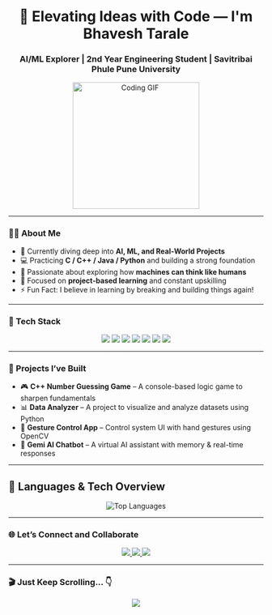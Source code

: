 <h1 align="center">🚀 Elevating Ideas with Code — I'm Bhavesh Tarale</h1>
<h3 align="center">AI/ML Explorer | 2nd Year Engineering Student | Savitribai Phule Pune University</h3>

<p align="center">
  <img src="https://user-images.githubusercontent.com/74038190/225813708-98b745f2-7d22-48cf-9150-083f1b00d6c9.gif" alt="Coding GIF" height="250"/>
</p>

---

### 👨‍💻 About Me

- 🔭 Currently diving deep into **AI, ML, and Real-World Projects**
- 💻 Practicing **C / C++ / Java / Python** and building a strong foundation
- 🧠 Passionate about exploring how **machines can think like humans**
- 🎯 Focused on **project-based learning** and constant upskilling
- ⚡ Fun Fact: I believe in learning by breaking and building things again!

---

### 🧰 Tech Stack

<p align="center">
  <img src="https://img.shields.io/badge/C-00599C?style=for-the-badge&logo=c&logoColor=white"/>
  <img src="https://img.shields.io/badge/C++-00599C?style=for-the-badge&logo=c%2B%2B&logoColor=white"/>
  <img src="https://img.shields.io/badge/Java-ED8B00?style=for-the-badge&logo=java&logoColor=white"/>
  <img src="https://img.shields.io/badge/Python-3776AB?style=for-the-badge&logo=python&logoColor=white"/>
  <img src="https://img.shields.io/badge/HTML-E34F26?style=for-the-badge&logo=html5&logoColor=white"/>
  <img src="https://img.shields.io/badge/CSS-1572B6?style=for-the-badge&logo=css3&logoColor=white"/>
  <img src="https://img.shields.io/badge/GitHub-100000?style=for-the-badge&logo=github&logoColor=white"/>
</p>

---

### 🚀 Projects I’ve Built

- 🎮 **C++ Number Guessing Game** – A console-based logic game to sharpen fundamentals  
- 📊 **Data Analyzer** – A project to visualize and analyze datasets using Python  
- 🤖 **Gesture Control App** – Control system UI with hand gestures using OpenCV  
- 🧠 **Gemi AI Chatbot** – A virtual AI assistant with memory & real-time responses  

---

## 🚀 Languages & Tech Overview

<p align="center">
  <img src="https://github-readme-stats.vercel.app/api/top-langs/?username=bhavesh576&layout=compact&theme=vision-friendly-dark&langs_count=8" alt="Top Languages" />
</p>


---

### 🌐 Let’s Connect and Collaborate

<p align="center">
  <a href="https://www.linkedin.com/in/bhavesh-tarale-737aa3314" target="_blank">
    <img src="https://img.shields.io/badge/LinkedIn-blue?style=for-the-badge&logo=linkedin&logoColor=white"/>
  </a>
  <a href="mailto:bhaveshtarale576@gmail.com" target="_blank">
    <img src="https://img.shields.io/badge/Gmail-D14836?style=for-the-badge&logo=gmail&logoColor=white"/>
  </a>
  <a href="https://github.com/bhavesh576" target="_blank">
    <img src="https://img.shields.io/badge/GitHub-100000?style=for-the-badge&logo=github&logoColor=white"/>
  </a>
</p>

---

### 🎬 Just Keep Scrolling... 👇

<p align="center">
  <img src="https://readme-typing-svg.herokuapp.com?font=Fira+Code&size=24&pause=1000&color=00BFFF&width=600&lines=🚀+Learning+Something+New+Every+Day!;💡+Building+Real+AI+Projects+Step-by-Step!;👨‍💻+Code.+Debug.+Repeat.;✨+Let's+Build+The+Future+With+AI!">
</p>

